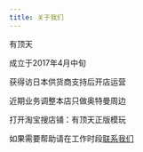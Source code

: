 ```yaml
---
title: 关于我们
---
```

<p>有顶天</p>
<p>成立于2017年4月中旬</p>
<p>获得访日本供货商支持后开店运营</p>
<p>近期业务调整本店只做奥特曼周边</p>
<p>打开淘宝搜店铺：有顶天正版模玩</p>
如果需要帮助请在工作时段<a href="https://youdingtian.com/contact/">联系我们</a>
